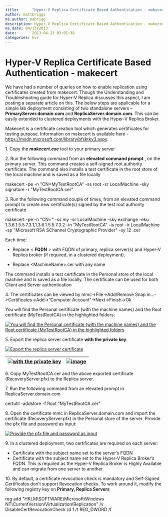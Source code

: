 ```yaml
---
title:      "Hyper-V Replica Certificate Based Authentication - makecert"
author: mattbriggs
ms.author: mabrigg
description: Hyper-V Replica Certificate Based Authentication - makecert
ms.date: 04/13/2013
date:       2013-04-13 03:01:38
categories: hvr
---
```

# Hyper-V Replica Certificate Based Authentication - makecert

We have had a number of queries on how to enable replication using certificates created from makecert. Though the Understanding and Troubleshooting guide for Hyper-V Replica discusses this aspect, I am posting a separate article on this. The below steps are applicable for a simple lab deployment consisting of two standalone servers – **PrimaryServer.domain.com** and **ReplicaServer.domain.com**. This can be easily extended to clustered deployments with the Hyper-V Replica Broker. 

Makecert is a certificate creation tool which generates certificates for testing purpose. Information on makecert is available here - <https://msdn.microsoft.com/library/bfsktky3.aspx>. 

1\. Copy the **_makecert.exe_** tool to your primary server

2\. Run the following command from an **elevated command prompt** , on the primary server. This command creates a self-signed root authority certificate. The command also installs a test certificate in the root store of the local machine and is saved as a file locally

 makecert -pe -n "CN=MyTestRootCA" -ss root -sr LocalMachine -sky signature -r "MyTestRootCA.cer" 

3\. Run the following command couple of times, from an elevated command prompt to create new certificate(s) signed by the test root authority certificate
    
    
makecert -pe -n "CN=<FQDN>" -ss my -sr LocalMachine -sky exchange -eku 1.3.6.1.5.5.7.3.1,1.3.6.1.5.5.7.3.2 -in "MyTestRootCA" -is root -ir LocalMachine -sp "Microsoft RSA SChannel Cryptographic Provider" -sy 12 <MachineName>.cer 

Each time:

  * Replace < **FQDN** > with FQDN of primary, replica server(s) and Hyper-V Replica broker (if required, in a clustered deployment). 


  * Replace \<MachineName\>.cer with any name 



The command installs a test certificate in the Personal store of the local machine and is saved as a file locally. The certificate can be used for both Client and Server authentication 

4\. The certificates can be viewed by mmc->File->Add/Remove Snap in…->Certificates->Add->”Computer Account”->Next->Finish->Ok

You will find the Personal certificate (with the machine names) and the Root certificate (MyTestRootCA) in the highlighted folders:

[![You will find the Personal certificate (with the machine names) and the Root certificate (MyTestRootCA) in the highlighted folders](https://msdnshared.blob.core.windows.net/media/TNBlogsFS/prod.evol.blogs.technet.com/CommunityServer.Blogs.Components.WeblogFiles/00/00/00/50/45/metablogapi/4278.clip_image002_thumb_69DBCDF6.jpg)](https://msdnshared.blob.core.windows.net/media/TNBlogsFS/prod.evol.blogs.technet.com/CommunityServer.Blogs.Components.WeblogFiles/00/00/00/50/45/metablogapi/6052.clip_image002_3F00D933.jpg)

5\. Export the replica server certificate **with the private key**. 

[![Export the replica server certificate](https://msdnshared.blob.core.windows.net/media/TNBlogsFS/prod.evol.blogs.technet.com/CommunityServer.Blogs.Components.WeblogFiles/00/00/00/50/45/metablogapi/1464.image_thumb_63447B8B.png)](https://msdnshared.blob.core.windows.net/media/TNBlogsFS/prod.evol.blogs.technet.com/CommunityServer.Blogs.Components.WeblogFiles/00/00/00/50/45/metablogapi/5707.image_18BAAD00.png)

[![with the private key](https://msdnshared.blob.core.windows.net/media/TNBlogsFS/prod.evol.blogs.technet.com/CommunityServer.Blogs.Components.WeblogFiles/00/00/00/50/45/metablogapi/6505.image38_thumb_022010CC.png)](https://msdnshared.blob.core.windows.net/media/TNBlogsFS/prod.evol.blogs.technet.com/CommunityServer.Blogs.Components.WeblogFiles/00/00/00/50/45/metablogapi/5226.image38_105BF90B.png) | [![image](https://msdnshared.blob.core.windows.net/media/TNBlogsFS/prod.evol.blogs.technet.com/CommunityServer.Blogs.Components.WeblogFiles/00/00/00/50/45/metablogapi/5460.image_thumb_008831E2.png)](https://msdnshared.blob.core.windows.net/media/TNBlogsFS/prod.evol.blogs.technet.com/CommunityServer.Blogs.Components.WeblogFiles/00/00/00/50/45/metablogapi/6278.image_2349699F.png)  
---|---  
  
6\. Copy MyTestRootCA.cer and the above exported certificate (RecoveryServer.pfx) to the Replica server.

7\. Run the following command from an elevated prompt in ReplicaServer.domain.com
    
    
certutil -addstore -f Root "MyTestRootCA.cer" 

8\. Open the certificate mmc in ReplicaServer.domain.com and import the certificate (RecoveryServer.pfx) in the Personal store of the server. Provide the pfx file and password as input:

[![Provide the pfx file and password as input](https://msdnshared.blob.core.windows.net/media/TNBlogsFS/prod.evol.blogs.technet.com/CommunityServer.Blogs.Components.WeblogFiles/00/00/00/50/45/metablogapi/1200.image_thumb_4341FFB3.png)](https://msdnshared.blob.core.windows.net/media/TNBlogsFS/prod.evol.blogs.technet.com/CommunityServer.Blogs.Components.WeblogFiles/00/00/00/50/45/metablogapi/7282.image_388217AD.png)

9\. In a clustered deployment, two certificates are required on each server:

  * Certificate with the subject name set to the server’s FQDN
  * Certificate with the subject name set to the Hyper-V Replica Broker’s FQDN. This is required as the Hyper-V Replica Broker is Highly Available and can migrate from one server to another. 



10\. By default, a certificate revocation check is mandatory and Self-Signed Certificates don’t support Revocation checks. To work around it, modify the following registry key on **Primary, Replica Servers**
    
 reg add  "HKLM\SOFTWARE\Microsoft\Windows NT\CurrentVersion\Virtualization\Replication" /v DisableCertRevocationCheck /d 1 /t REG_DWORD /f
